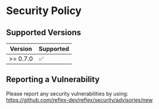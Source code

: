 # Security Policy

## Supported Versions

| Version  | Supported          |
| -------- | ------------------ |
| >= 0.7.0 | :white_check_mark: |

## Reporting a Vulnerability

Please report any security vulnerabilities by using: https://github.com/reflex-dev/reflex/security/advisories/new
